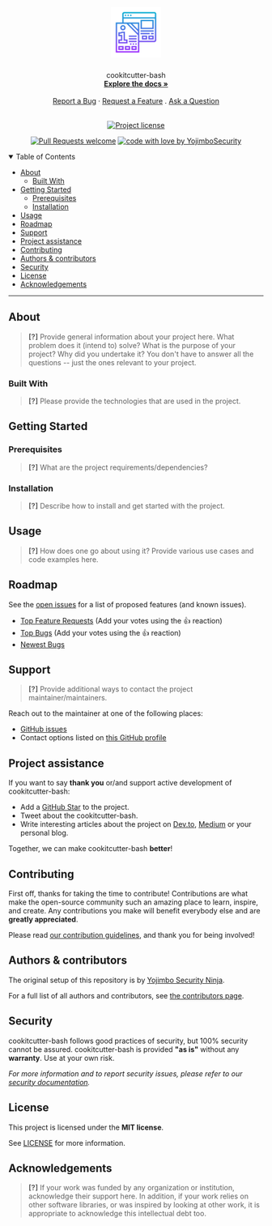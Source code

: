 <h1 align="center">
  <a href="https://github.com/YojimboSecurity/cookitcutter-bash">
    <!-- Please provide path to your logo here -->
    <img src="docs/images/logo.svg" alt="Logo" width="100" height="100">
  </a>
</h1>

<div align="center">
  cookitcutter-bash
  <br />
  <a href="#about"><strong>Explore the docs »</strong></a>
  <br />
  <br />
  <a href="https://github.com/YojimboSecurity/cookitcutter-bash/issues/new?assignees=&labels=bug&template=01_BUG_REPORT.md&title=bug%3A+">Report a Bug</a>
  ·
  <a href="https://github.com/YojimboSecurity/cookitcutter-bash/issues/new?assignees=&labels=enhancement&template=02_FEATURE_REQUEST.md&title=feat%3A+">Request a Feature</a>
  .
  <a href="https://github.com/YojimboSecurity/cookitcutter-bash/issues/new?assignees=&labels=question&template=04_SUPPORT_QUESTION.md&title=support%3A+">Ask a Question</a>
</div>

<div align="center">
<br />

[![Project license](https://img.shields.io/github/license/YojimboSecurity/cookitcutter-bash.svg?style=flat-square)](LICENSE)

[![Pull Requests welcome](https://img.shields.io/badge/PRs-welcome-ff69b4.svg?style=flat-square)](https://github.com/YojimboSecurity/cookitcutter-bash/issues?q=is%3Aissue+is%3Aopen+label%3A%22help+wanted%22)
[![code with love by YojimboSecurity](https://img.shields.io/badge/%3C%2F%3E%20with%20%E2%99%A5%20by-YojimboSecurity-ff1414.svg?style=flat-square)](https://github.com/YojimboSecurity)

</div>

<details open="open">
<summary>Table of Contents</summary>

- [About](#about)
  - [Built With](#built-with)
- [Getting Started](#getting-started)
  - [Prerequisites](#prerequisites)
  - [Installation](#installation)
- [Usage](#usage)
- [Roadmap](#roadmap)
- [Support](#support)
- [Project assistance](#project-assistance)
- [Contributing](#contributing)
- [Authors & contributors](#authors--contributors)
- [Security](#security)
- [License](#license)
- [Acknowledgements](#acknowledgements)

</details>

---

## About

> **[?]**
> Provide general information about your project here.
> What problem does it (intend to) solve?
> What is the purpose of your project?
> Why did you undertake it?
> You don't have to answer all the questions -- just the ones relevant to your project.



### Built With

> **[?]**
> Please provide the technologies that are used in the project.

## Getting Started

### Prerequisites

> **[?]**
> What are the project requirements/dependencies?

### Installation

> **[?]**
> Describe how to install and get started with the project.

## Usage

> **[?]**
> How does one go about using it?
> Provide various use cases and code examples here.

## Roadmap

See the [open issues](https://github.com/YojimboSecurity/cookitcutter-bash/issues) for a list of proposed features (and known issues).

- [Top Feature Requests](https://github.com/YojimboSecurity/cookitcutter-bash/issues?q=label%3Aenhancement+is%3Aopen+sort%3Areactions-%2B1-desc) (Add your votes using the 👍 reaction)
- [Top Bugs](https://github.com/YojimboSecurity/cookitcutter-bash/issues?q=is%3Aissue+is%3Aopen+label%3Abug+sort%3Areactions-%2B1-desc) (Add your votes using the 👍 reaction)
- [Newest Bugs](https://github.com/YojimboSecurity/cookitcutter-bash/issues?q=is%3Aopen+is%3Aissue+label%3Abug)

## Support

> **[?]**
> Provide additional ways to contact the project maintainer/maintainers.

Reach out to the maintainer at one of the following places:

- [GitHub issues](https://github.com/YojimboSecurity/cookitcutter-bash/issues/new?assignees=&labels=question&template=04_SUPPORT_QUESTION.md&title=support%3A+)
- Contact options listed on [this GitHub profile](https://github.com/YojimboSecurity)

## Project assistance

If you want to say **thank you** or/and support active development of cookitcutter-bash:

- Add a [GitHub Star](https://github.com/YojimboSecurity/cookitcutter-bash) to the project.
- Tweet about the cookitcutter-bash.
- Write interesting articles about the project on [Dev.to](https://dev.to/), [Medium](https://medium.com/) or your personal blog.

Together, we can make cookitcutter-bash **better**!

## Contributing

First off, thanks for taking the time to contribute! Contributions are what make the open-source community such an amazing place to learn, inspire, and create. Any contributions you make will benefit everybody else and are **greatly appreciated**.


Please read [our contribution guidelines](docs/CONTRIBUTING.md), and thank you for being involved!

## Authors & contributors

The original setup of this repository is by [Yojimbo Security Ninja](https://github.com/YojimboSecurity).

For a full list of all authors and contributors, see [the contributors page](https://github.com/YojimboSecurity/cookitcutter-bash/contributors).

## Security

cookitcutter-bash follows good practices of security, but 100% security cannot be assured.
cookitcutter-bash is provided **"as is"** without any **warranty**. Use at your own risk.

_For more information and to report security issues, please refer to our [security documentation](docs/SECURITY.md)._

## License

This project is licensed under the **MIT license**.

See [LICENSE](LICENSE) for more information.

## Acknowledgements

> **[?]**
> If your work was funded by any organization or institution, acknowledge their support here.
> In addition, if your work relies on other software libraries, or was inspired by looking at other work, it is appropriate to acknowledge this intellectual debt too.
